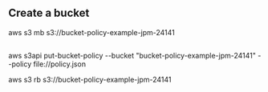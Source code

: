 ## Create a bucket
aws s3 mb s3://bucket-policy-example-jpm-24141

##

aws s3api put-bucket-policy --bucket "bucket-policy-example-jpm-24141" --policy file://policy.json

aws s3 rb s3://bucket-policy-example-jpm-24141